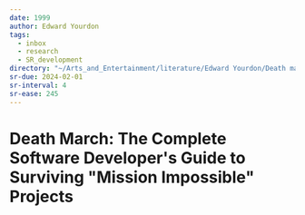 ```yaml
---
date: 1999
author: Edward Yourdon
tags:
  - inbox
  - research
  - SR_development
directory: "~/Arts_and_Entertainment/literature/Edward Yourdon/Death march_ the complete software developer's guide to surviving _mission impossible_ projects (2375)/"
sr-due: 2024-02-01
sr-interval: 4
sr-ease: 245
---
```


# Death March: The Complete Software Developer's Guide to Surviving "Mission Impossible" Projects

